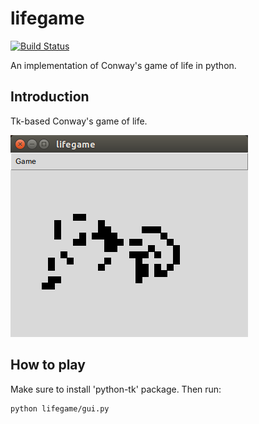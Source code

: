 lifegame
========

[![Build Status](https://travis-ci.org/manicmaniac/lifegame.svg?branch=master)](https://travis-ci.org/manicmaniac/lifegame)

An implementation of Conway's game of life in python.

Introduction
------------

Tk-based Conway's game of life.

![Screen Shot](assets/lifegame.png)

How to play
------------

Make sure to install 'python-tk' package. Then run:

    python lifegame/gui.py

